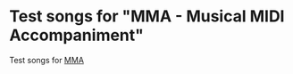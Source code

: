 # Test songs for "MMA - Musical MIDI Accompaniment"

Test songs for [MMA][mma]

[mma]: https://www.mellowood.ca/mma/
